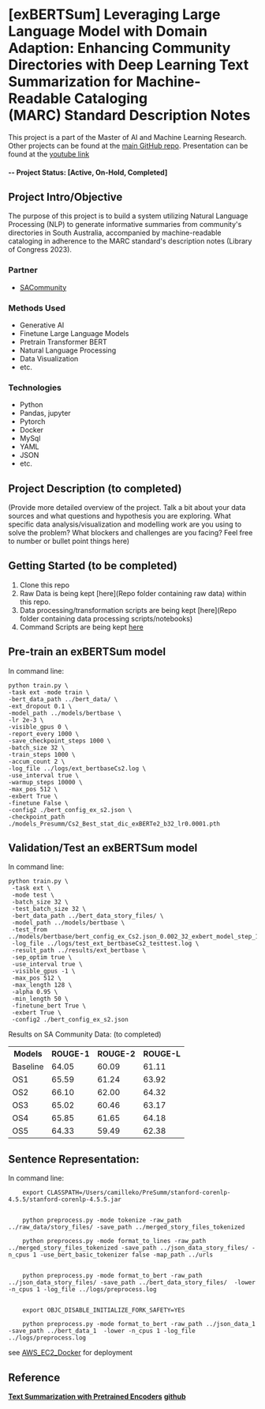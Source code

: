 
# [exBERTSum] Leveraging Large Language Model with Domain Adaption: Enhancing Community Directories with Deep Learning Text Summarization for Machine-Readable Cataloging (MARC) Standard Description Notes

This project is a part of the Master of AI and Machine Learning Research.  Other projects can be found at the [main GitHub repo](https://github.com/camillekokoko/exBERT). Presentation can be found at the [youtube link](https://www.youtube.com/watch?v=srKsCCE_l8Y)

#### -- Project Status: [Active, On-Hold, Completed]

## Project Intro/Objective
The purpose of this project is to build a system utilizing Natural Language Processing (NLP) to generate informative summaries from community's directories in South Australia, accompanied by machine-readable cataloging in adherence to the MARC standard's description notes (Library of Congress 2023).

### Partner
* [SACommunity](https://sacommunity.org/)

### Methods Used
* Generative AI
* Finetune Large Language Models 
* Pretrain Transformer BERT
* Natural Language Processing
* Data Visualization
* etc.

### Technologies
* Python
* Pandas, jupyter
* Pytorch
* Docker
* MySql
* YAML
* JSON
* etc. 

## Project Description (to completed)
(Provide more detailed overview of the project.  Talk a bit about your data sources and what questions and hypothesis you are exploring. What specific data analysis/visualization and modelling work are you using to solve the problem? What blockers and challenges are you facing?  Feel free to number or bullet point things here)

## Getting Started (to be completed)

1. Clone this repo 
2. Raw Data is being kept [here](Repo folder containing raw data) within this repo.
3. Data processing/transformation scripts are being kept [here](Repo folder containing data processing scripts/notebooks)
4. Command Scripts are being kept [here]()

## Pre-train an exBERTSum model 
In command line:

    python train.py \
    -task ext -mode train \
    -bert_data_path ../bert_data/ \
    -ext_dropout 0.1 \
    -model_path ../models/bertbase \
    -lr 2e-3 \
    -visible_gpus 0 \
    -report_every 1000 \
    -save_checkpoint_steps 1000 \
    -batch_size 32 \
    -train_steps 1000 \
    -accum_count 2 \
    -log_file ../logs/ext_bertbaseCs2.log \
    -use_interval true \
    -warmup_steps 10000 \
    -max_pos 512 \
    -exbert True \
    -finetune False \
    -config2 ./bert_config_ex_s2.json \
    -checkpoint_path ./models_Presumm/Cs2_Best_stat_dic_exBERTe2_b32_lr0.0001.pth

## Validation/Test an exBERTSum model 
In command line:

    python train.py \
     -task ext \
     -mode test \
     -batch_size 32 \
     -test_batch_size 32 \
     -bert_data_path ../bert_data_story_files/ \
     -model_path ../models/bertbase \
     -test_from ../models/bertbase/bert_config_ex_Cs2.json_0.002_32_exbert_model_step_1000.pt
     -log_file ../logs/test_ext_bertbaseCs2_testtest.log \
     -result_path ../results/ext_bertbase \
     -sep_optim true \
     -use_interval true \
     -visible_gpus -1 \
     -max_pos 512 \
     -max_length 128 \
     -alpha 0.95 \
     -min_length 50 \
     -finetune_bert True \
     -exbert True \
     -config2 ./bert_config_ex_s2.json 


Results on SA Community Data: (to completed)
<table class="tg">
  <tr>
    <th class="tg-0pky">Models</th>
    <th class="tg-0pky">ROUGE-1</th>
    <th class="tg-0pky">ROUGE-2</th>
    <th class="tg-0pky">ROUGE-L</th>
  </tr>
 <tr>
    <td class="tg-0pky">Baseline</td>
    <td class="tg-0pky">64.05</td>
    <td class="tg-0pky">60.09</td>
    <td class="tg-0pky">61.11</td>
  </tr>
  <tr>
    <td class="tg-0pky">OS1</td>
    <td class="tg-0pky">65.59</td>
    <td class="tg-0pky">61.24</td>
    <td class="tg-0pky">63.92</td>
  </tr>
  <tr>
    <td class="tg-0pky">OS2</td>
    <td class="tg-0pky">66.10</td>
    <td class="tg-0pky">62.00</td>
    <td class="tg-0pky">64.32</td>
  </tr>
  <tr>
    <td class="tg-0pky">OS3</td>
    <td class="tg-0pky">65.02</td>
    <td class="tg-0pky">60.46</td>
    <td class="tg-0pky">63.17</td>
  </tr>
      <tr>
    <td class="tg-0pky">OS4</td>
    <td class="tg-0pky">65.85</td>
    <td class="tg-0pky">61.65</td>
    <td class="tg-0pky">64.18</td>
  </tr>
      <tr>
    <td class="tg-0pky">OS5</td>
    <td class="tg-0pky">64.33</td>
    <td class="tg-0pky">59.49</td>
    <td class="tg-0pky">62.38</td>
      </tr>
</table>


## Sentence Representation:
In command line:
        
        export CLASSPATH=/Users/camilleko/PreSumm/stanford-corenlp-4.5.5/stanford-corenlp-4.5.5.jar


        python preprocess.py -mode tokenize -raw_path ../raw_data/story_files/ -save_path ../merged_story_files_tokenized

        python preprocess.py -mode format_to_lines -raw_path ../merged_story_files_tokenized -save_path ../json_data_story_files/ -n_cpus 1 -use_bert_basic_tokenizer false -map_path ../urls


        python preprocess.py -mode format_to_bert -raw_path ../json_data_story_files/ -save_path ../bert_data_story_files/  -lower -n_cpus 1 -log_file ../logs/preprocess.log


        export OBJC_DISABLE_INITIALIZE_FORK_SAFETY=YES 

        python preprocess.py -mode format_to_bert -raw_path ../json_data_1 -save_path ../bert_data_1  -lower -n_cpus 1 -log_file ../logs/preprocess.log

see [AWS_EC2_Docker](https://github.com/camillekokoko/AWS_EC2_Docker) for deployment

## Reference

**[Text Summarization with Pretrained Encoders](https://arxiv.org/abs/1908.08345)**
**[github](https://github.com/nlpyang/PreSumm/tree/master)**





